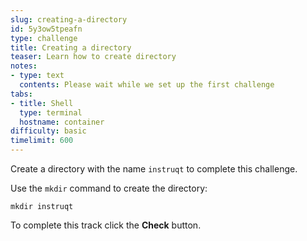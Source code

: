 ```yaml
---
slug: creating-a-directory
id: 5y3ow5tpeafn
type: challenge
title: Creating a directory
teaser: Learn how to create directory
notes:
- type: text
  contents: Please wait while we set up the first challenge
tabs:
- title: Shell
  type: terminal
  hostname: container
difficulty: basic
timelimit: 600
---
```

Create a directory with the name `instruqt` to complete this challenge.

Use the `mkdir` command to create the directory:
```
mkdir instruqt
```

To complete this track click the **Check** button.